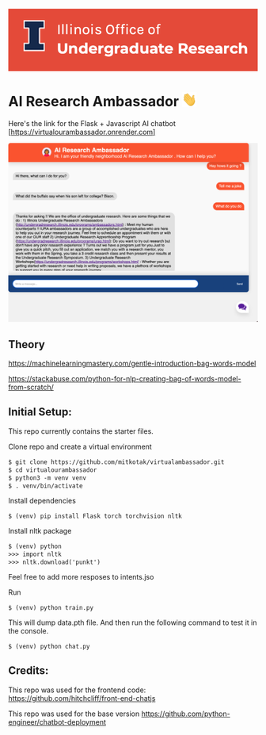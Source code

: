 
![Alt text](images/ourlogo.png?raw=true "Title")

# AI Research Ambassador <img src="https://raw.githubusercontent.com/ABSphreak/ABSphreak/master/gifs/Hi.gif" width="30px">

Here's the link for the Flask + Javascript AI chatbot [https://virtualourambassador.onrender.com] 

![Alt text](images/virtualourambassador_demo.png?raw=true "Title")

## Theory

https://machinelearningmastery.com/gentle-introduction-bag-words-model

https://stackabuse.com/python-for-nlp-creating-bag-of-words-model-from-scratch/

## Initial Setup:
This repo currently contains the starter files.

Clone repo and create a virtual environment
```
$ git clone https://github.com/mitkotak/virtualambassador.git
$ cd virtualourambassador
$ python3 -m venv venv
$ . venv/bin/activate
```
Install dependencies
```
$ (venv) pip install Flask torch torchvision nltk
```
Install nltk package
```
$ (venv) python
>>> import nltk
>>> nltk.download('punkt')
```
Feel free to add more resposes to intents.jso

Run
```
$ (venv) python train.py
```
This will dump data.pth file. And then run
the following command to test it in the console.
```
$ (venv) python chat.py
```


## Credits:
This repo was used for the frontend code:
https://github.com/hitchcliff/front-end-chatjs

This repo was used for the base version
https://github.com/python-engineer/chatbot-deployment
